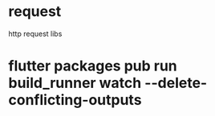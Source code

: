 # request

http request libs

# flutter packages pub run build_runner watch --delete-conflicting-outputs
